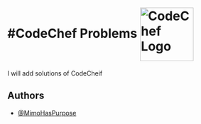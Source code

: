 # #CodeChef Problems <img src="https://cdn.codechef.com/images/cc-logo.svg" width="120" alt="CodeChef Logo" style="vertical-align: middle;"/>

I will add solutions of CodeCheif 


## Authors

- [@MimoHasPurpose](https://www.github.com/MimoHasPurpose)
